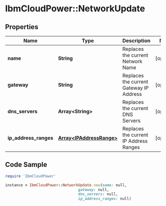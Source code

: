 # IbmCloudPower::NetworkUpdate

## Properties

Name | Type | Description | Notes
------------ | ------------- | ------------- | -------------
**name** | **String** | Replaces the current Network Name | [optional] 
**gateway** | **String** | Replaces the current Gateway IP Address | [optional] 
**dns_servers** | **Array&lt;String&gt;** | Replaces the current DNS Servers | [optional] 
**ip_address_ranges** | [**Array&lt;IPAddressRange&gt;**](IPAddressRange.md) | Replaces the current IP Address Ranges | [optional] 

## Code Sample

```ruby
require 'IbmCloudPower'

instance = IbmCloudPower::NetworkUpdate.new(name: null,
                                 gateway: null,
                                 dns_servers: null,
                                 ip_address_ranges: null)
```


